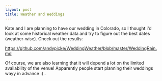 ```yaml
---
layout: post
title: Weather and Weddings
---
```


Kate and I are planning to have our wedding in Colorado, so I thought i'd look at some historical weather data and try to figure out the best dates (weather-wise). Check out the results:

<https://github.com/andypicke/WeddingWeather/blob/master/WeddingRain.md>

Of course, we are also learning that it will depend a lot on the limited availability of the venue! Apparently people start planning their weddings wayy in advance :) .
